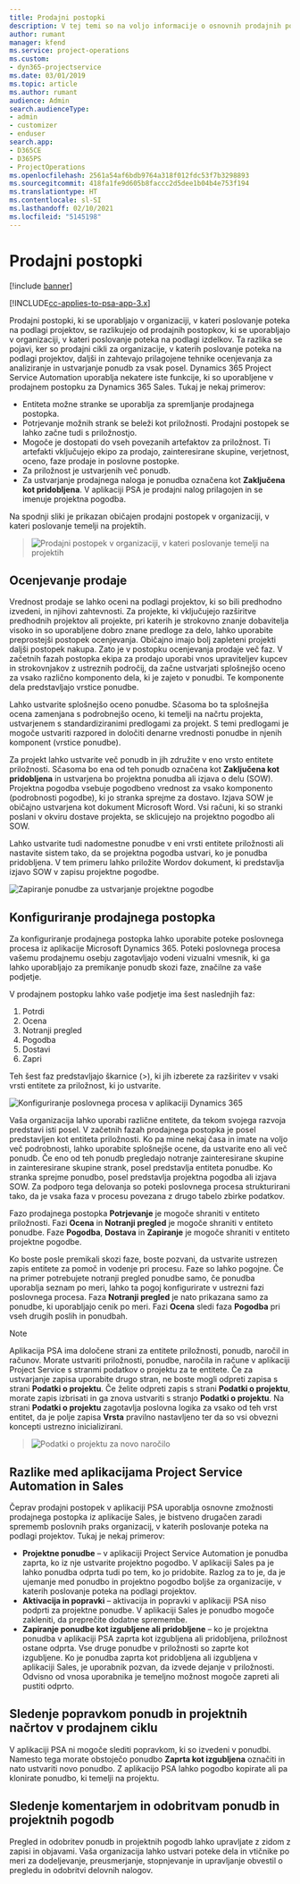 ```yaml
---
title: Prodajni postopki
description: V tej temi so na voljo informacije o osnovnih prodajnih postopkih.
author: rumant
manager: kfend
ms.service: project-operations
ms.custom:
- dyn365-projectservice
ms.date: 03/01/2019
ms.topic: article
ms.author: rumant
audience: Admin
search.audienceType:
- admin
- customizer
- enduser
search.app:
- D365CE
- D365PS
- ProjectOperations
ms.openlocfilehash: 2561a54af6bdb9764a318f012fdc53f7b3298893
ms.sourcegitcommit: 418fa1fe9d605b8faccc2d5dee1b04b4e753f194
ms.translationtype: HT
ms.contentlocale: sl-SI
ms.lasthandoff: 02/10/2021
ms.locfileid: "5145198"
---
```

# <a name="sales-processes"></a>Prodajni postopki

[!include [banner](../includes/psa-now-project-operations.md)]

[!INCLUDE[cc-applies-to-psa-app-3.x](../includes/cc-applies-to-psa-app-3x.md)]

Prodajni postopki, ki se uporabljajo v organizaciji, v kateri poslovanje poteka na podlagi projektov, se razlikujejo od prodajnih postopkov, ki se uporabljajo v organizaciji, v kateri poslovanje poteka na podlagi izdelkov. Ta razlika se pojavi, ker so prodajni cikli za organizacije, v katerih poslovanje poteka na podlagi projektov, daljši in zahtevajo prilagojene tehnike ocenjevanja za analiziranje in ustvarjanje ponudb za vsak posel. Dynamics 365 Project Service Automation uporablja nekatere iste funkcije, ki so uporabljene v prodajnem postopku za Dynamics 365 Sales. Tukaj je nekaj primerov:

- Entiteta možne stranke se uporablja za spremljanje prodajnega postopka.
- Potrjevanje možnih strank se beleži kot priložnosti. Prodajni postopek se lahko začne tudi s priložnostjo.
- Mogoče je dostopati do vseh povezanih artefaktov za priložnost. Ti artefakti vključujejo ekipo za prodajo, zainteresirane skupine, verjetnost, oceno, faze prodaje in poslovne postopke.
- Za priložnost je ustvarjenih več ponudb.
- Za ustvarjanje prodajnega naloga je ponudba označena kot **Zaključena kot pridobljena**. V aplikaciji PSA je prodajni nalog prilagojen in se imenuje projektna pogodba.

Na spodnji sliki je prikazan običajen prodajni postopek v organizaciji, v kateri poslovanje temelji na projektih.

> ![Prodajni postopek v organizaciji, v kateri poslovanje temelji na projektih](media/basic-guide-1.png)

## <a name="estimating-a-sale"></a>Ocenjevanje prodaje
Vrednost prodaje se lahko oceni na podlagi projektov, ki so bili predhodno izvedeni, in njihovi zahtevnosti. Za projekte, ki vključujejo razširitve predhodnih projektov ali projekte, pri katerih je strokovno znanje dobavitelja visoko in so uporabljene dobro znane predloge za delo, lahko uporabite preprostejši postopek ocenjevanja. Običajno imajo bolj zapleteni projekti daljši postopek nakupa. Zato je v postopku ocenjevanja prodaje več faz. V začetnih fazah postopka ekipa za prodajo uporabi vnos upraviteljev kupcev in strokovnjakov z ustreznih področij, da začne ustvarjati splošnejšo oceno za vsako različno komponento dela, ki je zajeto v ponudbi. Te komponente dela predstavljajo vrstice ponudbe. 

Lahko ustvarite splošnejšo oceno ponudbe. Sčasoma bo ta splošnejša ocena zamenjana s podrobnejšo oceno, ki temelji na načrtu projekta, ustvarjenem s standardiziranimi predlogami za projekt. S temi predlogami je mogoče ustvariti razpored in določiti denarne vrednosti ponudbe in njenih komponent (vrstice ponudbe). 

Za projekt lahko ustvarite več ponudb in jih združite v eno vrsto entitete priložnosti. Sčasoma bo ena od teh ponudb označena kot **Zaključena kot pridobljena** in ustvarjena bo projektna ponudba ali izjava o delu (SOW). Projektna pogodba vsebuje pogodbeno vrednost za vsako komponento (podrobnosti pogodbe), ki jo stranka sprejme za dostavo. Izjava SOW je običajno ustvarjena kot dokument Microsoft Word. Vsi računi, ki so stranki poslani v okviru dostave projekta, se sklicujejo na projektno pogodbo ali SOW.

Lahko ustvarite tudi nadomestne ponudbe v eni vrsti entitete priložnosti ali nastavite sistem tako, da se projektna pogodba ustvari, ko je ponudba pridobljena. V tem primeru lahko priložite Wordov dokument, ki predstavlja izjavo SOW v zapisu projektne pogodbe.

![Zapiranje ponudbe za ustvarjanje projektne pogodbe](media/basic-guide-2.png)

## <a name="configuring-the-sales-process"></a>Konfiguriranje prodajnega postopka
Za konfiguriranje prodajnega postopka lahko uporabite poteke poslovnega procesa iz aplikacije Microsoft Dynamics 365. Poteki poslovnega procesa vašemu prodajnemu osebju zagotavljajo vodeni vizualni vmesnik, ki ga lahko uporabljajo za premikanje ponudb skozi faze, značilne za vaše podjetje.

V prodajnem postopku lahko vaše podjetje ima šest naslednjih faz:

1. Potrdi
2. Ocena
3. Notranji pregled
4. Pogodba
5. Dostavi
6. Zapri

Teh šest faz predstavljajo škarnice (\>), ki jih izberete za razširitev v vsaki vrsti entitete za priložnost, ki jo ustvarite.

![Konfiguriranje poslovnega procesa v aplikaciji Dynamics 365](media/basic-guide-3.png)
 
Vaša organizacija lahko uporabi različne entitete, da tekom svojega razvoja predstavi isti posel. V začetnih fazah prodajnega postopka je posel predstavljen kot entiteta priložnosti. Ko pa mine nekaj časa in imate na voljo več podrobnosti, lahko uporabite splošnejše ocene, da ustvarite eno ali več ponudb. Če eno od teh ponudb pregledajo notranje zainteresirane skupine in zainteresirane skupine strank, posel predstavlja entiteta ponudbe. Ko stranka sprejme ponudbo, posel predstavlja projektna pogodba ali izjava SOW. Za podporo tega delovanja so poteki poslovnega procesa strukturirani tako, da je vsaka faza v procesu povezana z drugo tabelo zbirke podatkov.

Fazo prodajnega postopka **Potrjevanje** je mogoče shraniti v entiteto priložnosti. Fazi **Ocena** in **Notranji pregled** je mogoče shraniti v entiteto ponudbe. Faze **Pogodba**, **Dostava** in **Zapiranje** je mogoče shraniti v entiteto projektne pogodbe.

Ko boste posle premikali skozi faze, boste pozvani, da ustvarite ustrezen zapis entitete za pomoč in vodenje pri procesu. Faze so lahko pogojne. Če na primer potrebujete notranji pregled ponudbe samo, če ponudba uporablja seznam po meri, lahko ta pogoj konfigurirate v ustrezni fazi poslovnega procesa. Faza **Notranji pregled** je nato prikazana samo za ponudbe, ki uporabljajo cenik po meri. Fazi **Ocena** sledi faza **Pogodba** pri vseh drugih poslih in ponudbah.

> [!NOTE]
> Aplikacija PSA ima določene strani za entitete priložnosti, ponudb, naročil in računov. Morate ustvariti priložnosti, ponudbe, naročila in račune v aplikaciji Project Service s stranmi podatkov o projektu za te entitete. Če za ustvarjanje zapisa uporabite drugo stran, ne boste mogli odpreti zapisa s strani **Podatki o projektu**. Če želite odpreti zapis s strani **Podatki o projektu**, morate zapis izbrisati in ga znova ustvariti s stranjo **Podatki o projektu**. Na strani **Podatki o projektu** zagotavlja poslovna logika za vsako od teh vrst entitet, da je polje zapisa **Vrsta** pravilno nastavljeno ter da so vsi obvezni koncepti ustrezno inicializirani.

> ![Podatki o projektu za novo naročilo](media/basic-guide-4.png)
 
## <a name="differences-between-project-service-automation-and-sales"></a>Razlike med aplikacijama Project Service Automation in Sales
Čeprav prodajni postopek v aplikaciji PSA uporablja osnovne zmožnosti prodajnega postopka iz aplikacije Sales, je bistveno drugačen zaradi sprememb poslovnih praks organizacij, v katerih poslovanje poteka na podlagi projektov. Tukaj je nekaj primerov:

- **Projektne ponudbe** – v aplikaciji Project Service Automation je ponudba zaprta, ko iz nje ustvarite projektno pogodbo. V aplikaciji Sales pa je lahko ponudba odprta tudi po tem, ko jo pridobite. Razlog za to je, da je ujemanje med ponudbo in projektno pogodbo boljše za organizacije, v katerih poslovanje poteka na podlagi projektov. 
- **Aktivacija in popravki** – aktivacija in popravki v aplikaciji PSA niso podprti za projektne ponudbe. V aplikaciji Sales je ponudbo mogoče zakleniti, da preprečite dodatne spremembe.
- **Zapiranje ponudbe kot izgubljene ali pridobljene** – ko je projektna ponudba v aplikaciji PSA zaprta kot izgubljena ali pridobljena, priložnost ostane odprta. Vse druge ponudbe v priložnosti so zaprte kot izgubljene. Ko je ponudba zaprta kot pridobljena ali izgubljena v aplikaciji Sales, je uporabnik pozvan, da izvede dejanje v priložnosti. Odvisno od vnosa uporabnika je temeljno možnost mogoče zapreti ali pustiti odprto.

## <a name="tracking-revisions-to-quotes-and-project-plans-in-the-sales-cycle"></a>Sledenje popravkom ponudb in projektnih načrtov v prodajnem ciklu
V aplikaciji PSA ni mogoče slediti popravkom, ki so izvedeni v ponudbi. Namesto tega morate obstoječo ponudbo **Zaprta kot izgubljena** označiti in nato ustvariti novo ponudbo. Z aplikacijo PSA lahko pogodbo kopirate ali pa klonirate ponudbo, ki temelji na projektu.

## <a name="tracking-comments-and-approvals-of-quotes-and-project-contracts"></a>Sledenje komentarjem in odobritvam ponudb in projektnih pogodb
Pregled in odobritev ponudb in projektnih pogodb lahko upravljate z zidom z zapisi in objavami. Vaša organizacija lahko ustvari poteke dela in vtičnike po meri za dodeljevanje, preusmerjanje, stopnjevanje in upravljanje obvestil o pregledu in odobritvi delovnih nalogov.
